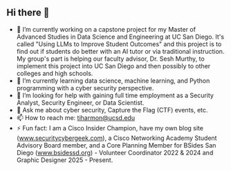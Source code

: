 ## Hi there 👋

<!--
**SecurityCyberGeek/SecurityCyberGeek** is a ✨ _special_ ✨ repository because its `README.md` (this file) appears on your GitHub profile.

Here are some ideas to get you started:
-->
- 🔭 I’m currently working on a capstone project for my Master of Advanced Studies in Data Science and Engineering at UC San Diego. It's called "Using LLMs to Improve Student Outcomes" and this project is to find out if students do better with an AI tutor or via traditional instruction. My group's part is helping our faculty advisor, Dr. Sesh Murthy, to implement this project into UC San Diego and then possibly to other colleges and high schools.
- 🌱 I’m currently learning data science, machine learning, and Python programming with a cyber security perspective.
- 🤔 I’m looking for help with gaining full time employment as a Security Analyst, Security Engineer, or Data Scientist.
- 💬 Ask me about cyber security, Capture the Flag (CTF) events, etc.
- 📫 How to reach me: tiharmon@ucsd.edu
- ⚡ Fun fact: I am a Cisco Insider Champion, have my own blog site (www.securitycybergeek.com), a Cisco Networking Academy Student Advisory Board member, and a Core Planning Member for BSides San Diego (www.bsidessd.org) - Volunteer Coordinator 2022 & 2024 and Graphic Designer 2025 - Present.

